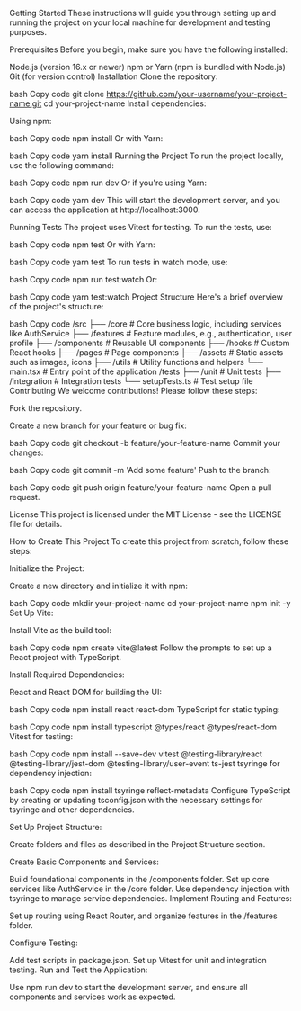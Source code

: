 Getting Started
These instructions will guide you through setting up and running the project on your local machine for development and testing purposes.

Prerequisites
Before you begin, make sure you have the following installed:

Node.js (version 16.x or newer)
npm or Yarn (npm is bundled with Node.js)
Git (for version control)
Installation
Clone the repository:

bash
Copy code
git clone https://github.com/your-username/your-project-name.git
cd your-project-name
Install dependencies:

Using npm:

bash
Copy code
npm install
Or with Yarn:

bash
Copy code
yarn install
Running the Project
To run the project locally, use the following command:

bash
Copy code
npm run dev
Or if you're using Yarn:

bash
Copy code
yarn dev
This will start the development server, and you can access the application at http://localhost:3000.

Running Tests
The project uses Vitest for testing. To run the tests, use:

bash
Copy code
npm test
Or with Yarn:

bash
Copy code
yarn test
To run tests in watch mode, use:

bash
Copy code
npm run test:watch
Or:

bash
Copy code
yarn test:watch
Project Structure
Here's a brief overview of the project's structure:

bash
Copy code
/src
  ├── /core                # Core business logic, including services like AuthService
  ├── /features            # Feature modules, e.g., authentication, user profile
  ├── /components          # Reusable UI components
  ├── /hooks               # Custom React hooks
  ├── /pages               # Page components
  ├── /assets              # Static assets such as images, icons
  ├── /utils               # Utility functions and helpers
  └── main.tsx             # Entry point of the application
/tests
  ├── /unit                # Unit tests
  ├── /integration         # Integration tests
  └── setupTests.ts        # Test setup file
Contributing
We welcome contributions! Please follow these steps:

Fork the repository.

Create a new branch for your feature or bug fix:

bash
Copy code
git checkout -b feature/your-feature-name
Commit your changes:

bash
Copy code
git commit -m 'Add some feature'
Push to the branch:

bash
Copy code
git push origin feature/your-feature-name
Open a pull request.

License
This project is licensed under the MIT License - see the LICENSE file for details.

How to Create This Project
To create this project from scratch, follow these steps:

Initialize the Project:

Create a new directory and initialize it with npm:

bash
Copy code
mkdir your-project-name
cd your-project-name
npm init -y
Set Up Vite:

Install Vite as the build tool:

bash
Copy code
npm create vite@latest
Follow the prompts to set up a React project with TypeScript.

Install Required Dependencies:

React and React DOM for building the UI:

bash
Copy code
npm install react react-dom
TypeScript for static typing:

bash
Copy code
npm install typescript @types/react @types/react-dom
Vitest for testing:

bash
Copy code
npm install --save-dev vitest @testing-library/react @testing-library/jest-dom @testing-library/user-event ts-jest
tsyringe for dependency injection:

bash
Copy code
npm install tsyringe reflect-metadata
Configure TypeScript by creating or updating tsconfig.json with the necessary settings for tsyringe and other dependencies.

Set Up Project Structure:

Create folders and files as described in the Project Structure section.

Create Basic Components and Services:

Build foundational components in the /components folder.
Set up core services like AuthService in the /core folder.
Use dependency injection with tsyringe to manage service dependencies.
Implement Routing and Features:

Set up routing using React Router, and organize features in the /features folder.

Configure Testing:

Add test scripts in package.json.
Set up Vitest for unit and integration testing.
Run and Test the Application:

Use npm run dev to start the development server, and ensure all components and services work as expected.
